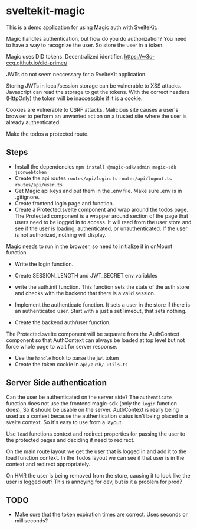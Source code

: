 sveltekit-magic
===============

This is a demo application for using Magic auth with SvelteKit.

Magic handles authentication, but how do you do authorization? You need to have a way to recognize the user. So store the user in a token.

Magic uses DID tokens. Decentralized identifier. https://w3c-ccg.github.io/did-primer/

JWTs do not seem neccessary for a SvelteKit application.

Storing JWTs in local/session storage can be vulnerable to XSS attacks. Javascript can read the storage to get the tokens. With the correct headers (HttpOnly) the token will be inaccessible if it is a cookie.

Cookies are vulnerable to CSRF attacks. Malicious site causes a user's browser to perform an unwanted action on a trusted site where the user is already authenticated.

Make the todos a protected route.

## Steps

- Install the dependencies `npm install @magic-sdk/admin magic-sdk jsonwebtoken`
- Create the api routes `routes/api/login.ts` `routes/api/logout.ts` `routes/api/user.ts`
- Get Magic api keys and put them in the .env file. Make sure .env is in .gitignore.
- Create frontend login page and function.
- Create a Protected.svelte component and wrap around the todos page. The Protected component is a wrapper around section of the page that users need to be logged in to access. It will read from the user store and see if the user is loading, authenticated, or unauthenticated. If the user is not authorized, nothing will display.

Magic needs to run in the browser, so need to initialize it in onMount function.

- Write the login function.
- Create SESSION_LENGTH and JWT_SECRET env variables

- write the auth.init function. This function sets the state of the auth store and checks with the backend that there is a valid session.
- Implement the authenticate function. It sets a user in the store if there is an authenticated user. Start with a just a setTimeout, that sets nothing.
- Create the backend auth/user function.

The Protected.svelte component will be separate from the AuthContext component so that AuthContext can always be loaded at top level but not force whole page to wait for server response.

- Use the `handle` hook to parse the jwt token
- Create the token cookie in `api/auth/_utils.ts`

Server Side authentication
--------------------------

Can the user be authenticated on the server side? The `authenticate` function does not use the frontend magic-sdk (only the `login` function does), So it should be usable on the server. AuthContext is really being used as a context because the authentication status isn't being placed in a svelte context. So it's easy to use from a layout.

Use `load` functions context and redirect properties for passing the user to the protected pages and deciding if need to redirect.

On the main route layout we get the user that is logged in and add it to the load function context. In the Todos layout we can see if that user is in the context and redirect appropriately.

On HMR the user is being removed from the store, causing it to look like the user is logged out? This is annoying for dev, but is it a problem for prod?

TODO
----
- Make sure that the token expiration times are correct. Uses seconds or milliseconds?
